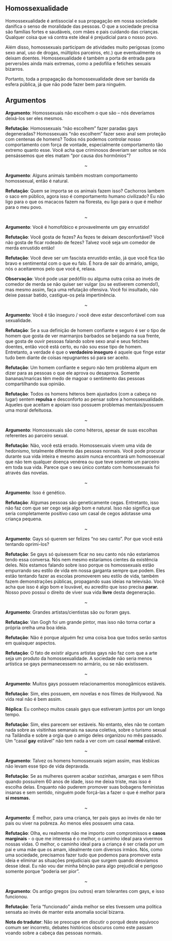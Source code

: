 ## Homossexualidade

Homossexualidade é antissocial e sua propagação em nossa sociedade danifica o senso de moralidade das pessoas. O que a sociedade precisa são famílias fortes e saudáveis, com mães e pais cuidando das crianças. Qualquer coisa que vá contra este ideal é prejudicial para o nosso povo.

Além disso, homossexuais participam de atividades muito perigosas (como sexo anal, uso de drogas, múltiplos parceiros, etc.) que eventualmente os deixam doentes. Homossexualidade é também a porta de entrada para perversões ainda mais extremas, como a pedofilia e fetiches sexuais bizarros.

Portanto, toda a propagação da homossexualidade deve ser banida da esfera pública, já que não pode fazer bem para ninguém.

## Argumentos

**Argumento**: Homossexuais não escolhem o que são – nós deveríamos deixá-los ser eles mesmos.

**Refutação**: Homossexuais “não escolhem” fazer paradas gays degeneradas? Homossexuais “não escolhem” fazer sexo anal sem proteção com centenas de homens? Todos nós podemos controlar nosso comportamento com força de vontade, especialmente comportamento tão extremo quanto esse. Você acha que criminosos deveriam ser soltos se nós pensássemos que eles matam “por causa dos hormônios”?
<p align="center">~</p> 

**Argumento**: Alguns animais também mostram comportamento homossexual, então é natural.

**Refutação**: Quem se importa se os animais fazem isso? Cachorros lambem o saco em público, agora isso é comportamento humano civilizado? Eu não ligo para o que os macacos fazem na floresta, eu ligo para o que é melhor para o meu povo.
<p align="center">~</p> 

**Argumento**: Você é homofóbico e provavelmente um gay enrustido!

**Refutação**: Você gosta de fezes? As fezes te deixam desconfortável? Você não gosta de ficar rodeado de fezes? Talvez você seja um comedor de merda enrustido então!

**Refutação**: Você deve ser um fascista enrustido então, já que você fica tão bravo e sentimental com o que eu falo. É hora de sair do armário, amigo, nós o aceitaremos pelo que você é, relaxa.

**Observação**: Você pode usar pedófilo ou alguma outra coisa ao invés de comedor de merda se não quiser ser vulgar (ou se estiverem comendo!), mas mesmo assim, faça uma refutação ofensiva. Você foi insultado, não deixe passar batido, castigue-os pela impertinência.
<p align="center">~</p> 

**Argumento**: Você é tão inseguro / você deve estar desconfortável com sua sexualidade.

**Refutação**: Se a sua definição de homem confiante e seguro é ser o tipo de homem que gosta de ver marmanjos barbados se beijando na sua frente, que gosta de ouvir pessoas falando sobre sexo anal e seus fetiches doentes, então você está certo, eu não sou esse tipo de homem. Entretanto, a verdade é que o **verdadeiro inseguro** é aquele que finge estar tudo bem diante de coisas repugnantes só para ser aceito.

**Refutação**: Um homem confiante e seguro não tem problema algum em dizer para as pessoas o que ele aprova ou desaprova. Somente bananas/maricas têm medo de magoar o sentimento das pessoas compartilhando sua opinião.

**Refutação**: Todos os homens héteros bem ajustados (com a cabeça no lugar) sentem **repulsa** e desconforto ao pensar sobre a homossexualidade. Aqueles que aceitam e apoiam isso possuem problemas mentais/possuem uma moral defeituosa.
<p align="center">~</p> 

**Argumento**: Homossexuais são como héteros, apesar de suas escolhas referentes ao parceiro sexual.

**Refutação**: Não, você está errado. Homossexuais vivem uma vida de hedonismo, totalmente diferente das pessoas normais. Você pode procurar durante sua vida inteira e mesmo assim nunca encontrará um homossexual que não tem qualquer doença venérea ou que teve somente um parceiro em toda sua vida. Parece que o seu único contato com homossexuais foi através das novelas.
<p align="center">~</p> 

**Argumento**: Isso é genético.

**Refutação**: Algumas pessoas são geneticamente cegas. Entretanto, isso não faz com que ser cego seja algo bom e natural. Isso não significa que seria completamente positivo caso um casal de cegos adotasse uma criança pequena.
<p align="center">~</p> 

**Argumento**: Gays só querem ser felizes “no seu canto”. Por que você está tentando oprimi-los?

**Refutação**: Se gays só quisessem ficar no seu canto nós não estaríamos tendo essa conversa. Nós nem mesmo estaríamos cientes da existência deles. Nós estamos falando sobre isso porque os homossexuais estão empurrando seu estilo de vida em nossa garganta sempre que podem. Eles estão tentando fazer as escolas promoverem seu estilo de vida, também fazem demonstrações públicas, propagando suas ideias na televisão. Você acha que isso é algo bom e louvável, eu acredito que isso precisa **parar.** Nosso povo possuí o direito de viver sua vida **livre** desta degeneração.
<p align="center">~</p> 

**Argumento**: Grandes artistas/cientistas são ou foram gays.

**Refutação**: Van Gogh foi um grande pintor, mas isso não torna cortar a própria orelha uma boa ideia.

**Refutação**: Não é porque alguém fez uma coisa boa que todos serão santos em quaisquer aspectos.

**Refutação**: O fato de existir alguns artistas gays não faz com que a arte seja um produto da homossexualidade. A sociedade não seria menos artística se gays permanecessem no armário, ou se não existissem.
<p align="center">~</p> 

**Argumento**: Muitos gays possuem relacionamentos monogâmicos estáveis.

**Refutação**: Sim, eles possuem, em novelas e nos filmes de Hollywood. Na vida real não é bem assim.

**Réplica**: Eu conheço muitos casais gays que estiveram juntos por um longo tempo.

**Refutação**: Sim, eles parecem ser estáveis. No entanto, eles não te contam nada sobre as visitinhas semanais na sauna coletiva, sobre o turismo sexual na Tailândia e sobre a orgia que o amigo deles organizou no mês passado. Um “casal **gay** estável” não tem nada a ver com um casal **normal** estável.
<p align="center">~</p> 

**Argumento**: Talvez os homens homossexuais sejam assim, mas lésbicas não levam esse tipo de vida depravada.

**Refutação**: Se as mulheres querem acabar sozinhas, amargas e sem filhos quando possuírem 60 anos de idade, isso me deixa triste, mas isso é escolha delas. Enquanto não puderem promover suas bobagens feministas insanas e sem sentido, ninguém pode forçá-las a fazer o que é melhor para **si mesmas.**
<p align="center">~</p> 

**Argumento**: É melhor, para uma criança, ter pais gays ao invés de não ter pais ou viver na pobreza. Ao menos eles possuem uma casa.

**Refutação**: Olha, eu realmente não me importo com compromissos e **casos marginais** - o que me interessa é o melhor, o caminho ideal para vivermos nossas vidas. O melhor, o caminho ideal para a criança é ser criada por um pai e uma mãe que os amam, idealmente com diversos irmãos. Nós, como uma sociedade, precisamos fazer tudo que podemos para promover esta ideia e eliminar as situações prejudiciais que surgem quando desviamos desse ideal. Eu não vou dar minha bênção para algo prejudicial e perigoso somente porque “poderia ser pior”.
<p align="center">~</p> 

**Argumento**: Os antigo gregos (ou outros) eram tolerantes com gays, e isso funcionou.

**Refutação**: Teria “funcionado” ainda melhor se eles tivessem uma política sensata ao invés de manter esta anomalia social bizarra.

**Nota do tradutor**: Não se preocupe em discutir o porquê deste equívoco comum ser incorreto, debates históricos obscuros como este passam voando sobre a cabeça das pessoas normais.

